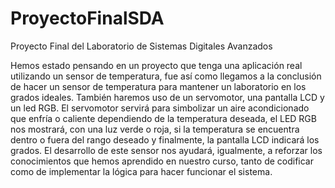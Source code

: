 # ProyectoFinalSDA

Proyecto Final del Laboratorio de Sistemas Digitales Avanzados

Hemos estado pensando en un proyecto que tenga una aplicación real utilizando un sensor de temperatura, fue así como llegamos a la conclusión de hacer un sensor de temperatura para mantener un laboratorio en los grados ideales. También haremos uso de un servomotor, una pantalla LCD y un led RGB. El servomotor servirá para simbolizar un aire acondicionado que enfría o caliente dependiendo de la temperatura deseada, el LED RGB nos mostrará, con una luz verde o roja, si la temperatura se encuentra dentro o fuera del rango deseado y finalmente, la pantalla LCD indicará los grados. El desarrollo de este sensor nos ayudará, igualmente, a reforzar los conocimientos que hemos aprendido en nuestro curso, tanto de codificar como de implementar la lógica para hacer funcionar el sistema.
